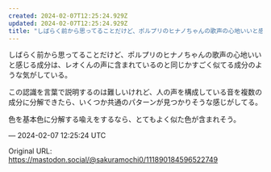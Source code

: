 ```yaml
---
created: 2024-02-07T12:25:24.929Z
updated: 2024-02-07T12:25:24.929Z
title: "しばらく前から思ってることだけど、ポルプリのヒナノちゃんの歌声の心地いいと感じる[...]"
---
```


<p>しばらく前から思ってることだけど、ポルプリのヒナノちゃんの歌声の心地いいと感じる成分は、レオくんの声に含まれているのと同じかすごく似てる成分のような気がしている。</p><p>この認識を言葉で説明するのは難しいけれど、人の声を構成している音を複数の成分に分解できたら、いくつか共通のパターンが見つかりそうな感じがしてる。</p><p>色を基本色に分解する喩えをするなら、とてもよく似た色が含まれそう。</p>

&mdash; 2024-02-07 12:25:24 UTC

Original URL: https://mastodon.social/@sakuramochi0/111890184596522749
